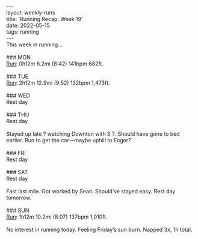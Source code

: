 ---<br/>layout&#x3a; weekly-runs<br/>title&#x3a; &apos;Running Recap&#x3a; Week 19&apos;<br/>date&#x3a;  2022-05-15<br/>tags&#x3a; running<br/>---<br/>This week in running... <br/><br/>### MON<br/>[Run](https&#x3a;//www.strava.com/activities/7119919092)&#x3a; 0h12m 6.2mi (8&#x3a;42) 141bpm 682ft.<br/><br/>### TUE<br/>[Run](https&#x3a;//www.strava.com/activities/7119919322)&#x3a; 2h12m 12.9mi (9&#x3a;52) 132bpm 1,473ft.<br/><br/>### WED<br/>Rest day<br/><br/>### THU<br/>Rest day<br/><br/>Stayed up late ? watching Downton with S ?. Should have gone to bed earlier. Run to get the car&mdash;maybe uphill to Enger? <br/><br/>### FRI<br/>Rest day<br/><br/>### SAT<br/>Rest day<br/><br/>Fast last mile. Got worked by Sean. Should&rsquo;ve stayed easy. Rest day tomorrow. <br/><br/>### SUN<br/>[Run](https&#x3a;//www.strava.com/activities/7125437118)&#x3a; 1h12m 10.2mi (8&#x3a;07) 137bpm 1,010ft.<br/><br/>No interest in running today. Feeling Friday&rsquo;s sun burn. Napped 3x, 1h total. <br/>